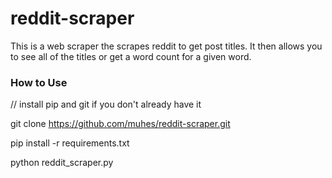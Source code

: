 # reddit-scraper
This is a web scraper the scrapes reddit to get post titles. It then allows you to see all of the titles or get a word count for a given word.



### How to Use
// install pip and git if you don't already have it 

git clone https://github.com/muhes/reddit-scraper.git

pip install -r requirements.txt

python reddit_scraper.py
